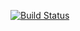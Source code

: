 [![Build Status](https://travis-ci.org/solver101/advanced8_rpn.svg?branch=master)](https://travis-ci.org/solver101/rpn)
